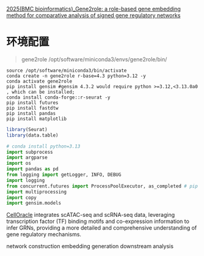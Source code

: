 [2025(BMC bioinformatics)_Gene2role: a role-based gene embedding method for comparative analysis of signed gene regulatory networks]()

# 环境配置 
> gene2role /opt/software/miniconda3/envs/gene2role/bin/
```shell
source /opt/software/miniconda3/bin/activate
conda create -n gene2role r-base=4.3 python=3.12 -y
conda activate gene2role
pip install gensim #gensim 4.3.2 would require python >=3.12,<3.13.0a0 , which can be installed;
conda install conda-forge::r-seurat -y
pip install futures
pip install fastdtw
pip install pandas
pip install matplotlib
```
```R
library(Seurat)
library(data.table)
```
```python
# conda install python=3.13
import subprocess
import argparse
import os
import pandas as pd
from logging import getLogger, INFO, DEBUG
import logging
from concurrent.futures import ProcessPoolExecutor, as_completed # pip install futures
import multiprocessing
import copy
import gensim.models
```

[CellOracle](https://www.nature.com/articles/s41586-022-05688-9) integrates scATAC-seq and scRNA-seq data, leveraging transcription factor (TF) binding motifs and co-expression information to infer GRNs, providing a more detailed and comprehensive understanding of gene regulatory mechanisms.

network construction
embedding generation
downstream analysis